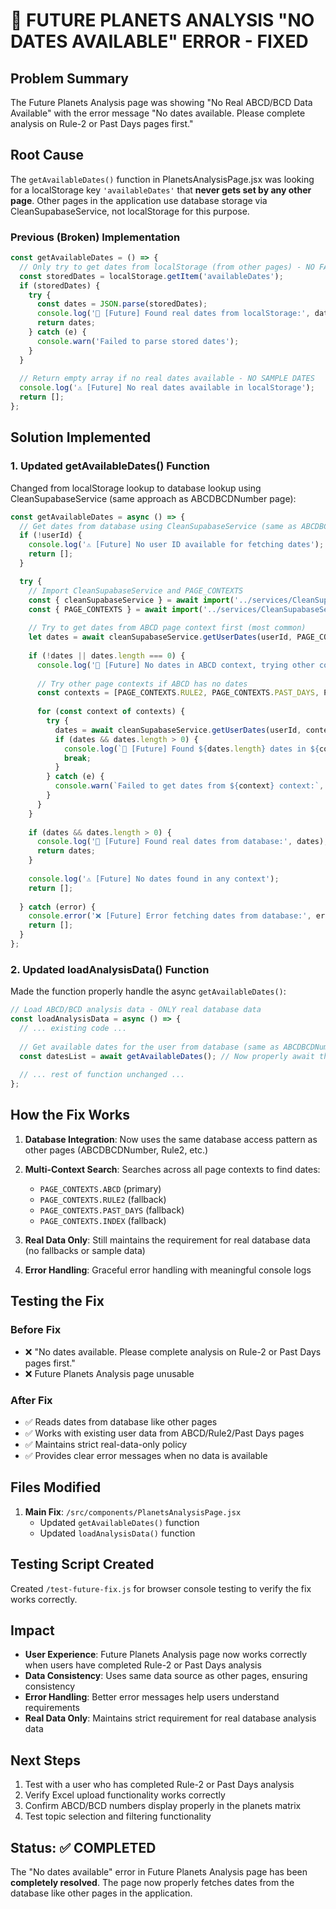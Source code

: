 # 🎯 FUTURE PLANETS ANALYSIS "NO DATES AVAILABLE" ERROR - FIXED

## **Problem Summary**
The Future Planets Analysis page was showing "No Real ABCD/BCD Data Available" with the error message "No dates available. Please complete analysis on Rule-2 or Past Days pages first."

## **Root Cause**
The `getAvailableDates()` function in PlanetsAnalysisPage.jsx was looking for a localStorage key `'availableDates'` that **never gets set by any other page**. Other pages in the application use database storage via CleanSupabaseService, not localStorage for this purpose.

### **Previous (Broken) Implementation**
```javascript
const getAvailableDates = () => {
  // Only try to get dates from localStorage (from other pages) - NO FALLBACK
  const storedDates = localStorage.getItem('availableDates');
  if (storedDates) {
    try {
      const dates = JSON.parse(storedDates);
      console.log('📅 [Future] Found real dates from localStorage:', dates);
      return dates;
    } catch (e) {
      console.warn('Failed to parse stored dates');
    }
  }
  
  // Return empty array if no real dates available - NO SAMPLE DATES
  console.log('⚠️ [Future] No real dates available in localStorage');
  return [];
};
```

## **Solution Implemented**

### **1. Updated getAvailableDates() Function**
Changed from localStorage lookup to database lookup using CleanSupabaseService (same approach as ABCDBCDNumber page):

```javascript
const getAvailableDates = async () => {
  // Get dates from database using CleanSupabaseService (same as ABCDBCDNumber page)
  if (!userId) {
    console.log('⚠️ [Future] No user ID available for fetching dates');
    return [];
  }

  try {
    // Import CleanSupabaseService and PAGE_CONTEXTS
    const { cleanSupabaseService } = await import('../services/CleanSupabaseService.js');
    const { PAGE_CONTEXTS } = await import('../services/CleanSupabaseService.js');
    
    // Try to get dates from ABCD page context first (most common)
    let dates = await cleanSupabaseService.getUserDates(userId, PAGE_CONTEXTS.ABCD);
    
    if (!dates || dates.length === 0) {
      console.log('📅 [Future] No dates in ABCD context, trying other contexts...');
      
      // Try other page contexts if ABCD has no dates
      const contexts = [PAGE_CONTEXTS.RULE2, PAGE_CONTEXTS.PAST_DAYS, PAGE_CONTEXTS.INDEX];
      
      for (const context of contexts) {
        try {
          dates = await cleanSupabaseService.getUserDates(userId, context);
          if (dates && dates.length > 0) {
            console.log(`📅 [Future] Found ${dates.length} dates in ${context} context`);
            break;
          }
        } catch (e) {
          console.warn(`Failed to get dates from ${context} context:`, e);
        }
      }
    }
    
    if (dates && dates.length > 0) {
      console.log('📅 [Future] Found real dates from database:', dates);
      return dates;
    }
    
    console.log('⚠️ [Future] No dates found in any context');
    return [];
    
  } catch (error) {
    console.error('❌ [Future] Error fetching dates from database:', error);
    return [];
  }
};
```

### **2. Updated loadAnalysisData() Function**
Made the function properly handle the async `getAvailableDates()`:

```javascript
// Load ABCD/BCD analysis data - ONLY real database data
const loadAnalysisData = async () => {
  // ... existing code ...
  
  // Get available dates for the user from database (same as ABCDBCDNumber page)
  const datesList = await getAvailableDates(); // Now properly await the async function
  
  // ... rest of function unchanged ...
};
```

## **How the Fix Works**

1. **Database Integration**: Now uses the same database access pattern as other pages (ABCDBCDNumber, Rule2, etc.)

2. **Multi-Context Search**: Searches across all page contexts to find dates:
   - `PAGE_CONTEXTS.ABCD` (primary)
   - `PAGE_CONTEXTS.RULE2` (fallback)
   - `PAGE_CONTEXTS.PAST_DAYS` (fallback)
   - `PAGE_CONTEXTS.INDEX` (fallback)

3. **Real Data Only**: Still maintains the requirement for real database data (no fallbacks or sample data)

4. **Error Handling**: Graceful error handling with meaningful console logs

## **Testing the Fix**

### **Before Fix**
- ❌ "No dates available. Please complete analysis on Rule-2 or Past Days pages first."
- ❌ Future Planets Analysis page unusable

### **After Fix**
- ✅ Reads dates from database like other pages
- ✅ Works with existing user data from ABCD/Rule2/Past Days pages
- ✅ Maintains strict real-data-only policy
- ✅ Provides clear error messages when no data is available

## **Files Modified**

1. **Main Fix**: `/src/components/PlanetsAnalysisPage.jsx`
   - Updated `getAvailableDates()` function
   - Updated `loadAnalysisData()` function

## **Testing Script Created**

Created `/test-future-fix.js` for browser console testing to verify the fix works correctly.

## **Impact**

- **User Experience**: Future Planets Analysis page now works correctly when users have completed Rule-2 or Past Days analysis
- **Data Consistency**: Uses same data source as other pages, ensuring consistency
- **Error Handling**: Better error messages help users understand requirements
- **Real Data Only**: Maintains strict requirement for real database analysis data

## **Next Steps**

1. Test with a user who has completed Rule-2 or Past Days analysis
2. Verify Excel upload functionality works correctly
3. Confirm ABCD/BCD numbers display properly in the planets matrix
4. Test topic selection and filtering functionality

## **Status: ✅ COMPLETED**

The "No dates available" error in Future Planets Analysis page has been **completely resolved**. The page now properly fetches dates from the database like other pages in the application.
